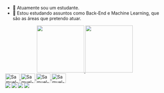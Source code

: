 - 🔭 Atuamente sou um estudante.
- 🤖 Estou estudando assuntos como Back-End e Machine Learning, que são as áreas que pretendo atuar.

<div align="center">
  <a href="https://www.linkedin.com/in/samuel-wolfgang-ba47811b7/">
  <img height="150em" src="https://github-readme-stats.vercel.app/api?username=samuelwolfgang&show_icons=true&theme=dark&include_all_commits=true&count_private=true"/>
  <img height="150em" src="https://github-readme-stats.vercel.app/api/top-langs/?username=samuelwolfgang&layout=compact&langs_count=7&theme=dark"/>
</div>

<img align="center" alt="Samuel-Py" height="30" width="45" src="https://cdn.jsdelivr.net/gh/devicons/devicon/icons/python/python-original.svg">
<img align="center" alt="Samuel-C#" height="30" width="45" src="https://cdn.jsdelivr.net/gh/devicons/devicon/icons/csharp/csharp-original.svg">
<img align="center" alt="Samuel-C++" height="30" width="45" src="https://cdn.jsdelivr.net/gh/devicons/devicon/icons/cplusplus/cplusplus-original.svg">
<img align="center" alt="Samuel-HTML" height="30" width="45" src="https://cdn.jsdelivr.net/gh/devicons/devicon/icons/html5/html5-original.svg">

<div> 
  <a href="www.youtube.com/channel/UCCAcqzDZVXTL4jyVJlOTX6Q" target="_blank"><img src="https://img.shields.io/badge/YouTube-FF0000?style=for-the-badge&logo=youtube&logoColor=white" target="_blank"></a>
  <a href="https://www.linkedin.com/in/samuel-wolfgang-ba47811b7/" target="_blank"><img src="https://img.shields.io/badge/-LinkedIn-%230077B5?style=for-the-badge&logo=linkedin&logoColor=white" target="_blank"></a> 
  <a href="https://www.instagram.com/samuka.wolf" target="_blank"><img src="https://img.shields.io/badge/-Instagram-%23E4405F?style=for-the-badge&logo=instagram&logoColor=white" target="_blank"></a>
  <a href = "mailto:jsamuelwolfgang@gmail.com"><img src="https://img.shields.io/badge/-Gmail-%23333?style=for-the-badge&logo=gmail&logoColor=white" target="_blank"></a>
</div>
